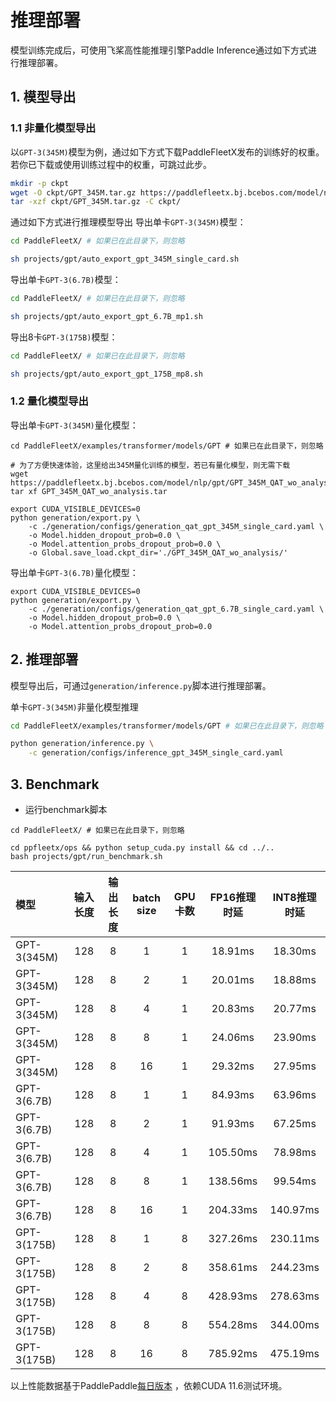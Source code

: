 
# 推理部署

模型训练完成后，可使用飞桨高性能推理引擎Paddle Inference通过如下方式进行推理部署。

## 1. 模型导出

### 1.1 非量化模型导出

以`GPT-3(345M)`模型为例，通过如下方式下载PaddleFleetX发布的训练好的权重。若你已下载或使用训练过程中的权重，可跳过此步。

```bash
mkdir -p ckpt
wget -O ckpt/GPT_345M.tar.gz https://paddlefleetx.bj.bcebos.com/model/nlp/gpt/GPT_345M.tar.gz
tar -xzf ckpt/GPT_345M.tar.gz -C ckpt/
```

通过如下方式进行推理模型导出
导出单卡`GPT-3(345M)`模型：
```bash
cd PaddleFleetX/ # 如果已在此目录下，则忽略

sh projects/gpt/auto_export_gpt_345M_single_card.sh
```

导出单卡`GPT-3(6.7B)`模型：
```bash
cd PaddleFleetX/ # 如果已在此目录下，则忽略

sh projects/gpt/auto_export_gpt_6.7B_mp1.sh
```

导出8卡`GPT-3(175B)`模型：
```bash
cd PaddleFleetX/ # 如果已在此目录下，则忽略

sh projects/gpt/auto_export_gpt_175B_mp8.sh
```

### 1.2 量化模型导出

导出单卡`GPT-3(345M)`量化模型：

```shell
cd PaddleFleetX/examples/transformer/models/GPT # 如果已在此目录下，则忽略

# 为了方便快速体验，这里给出345M量化训练的模型，若已有量化模型，则无需下载
wget https://paddlefleetx.bj.bcebos.com/model/nlp/gpt/GPT_345M_QAT_wo_analysis.tar
tar xf GPT_345M_QAT_wo_analysis.tar

export CUDA_VISIBLE_DEVICES=0
python generation/export.py \
    -c ./generation/configs/generation_qat_gpt_345M_single_card.yaml \
    -o Model.hidden_dropout_prob=0.0 \
    -o Model.attention_probs_dropout_prob=0.0 \
    -o Global.save_load.ckpt_dir='./GPT_345M_QAT_wo_analysis/'
```

导出单卡`GPT-3(6.7B)`量化模型：

```shell
export CUDA_VISIBLE_DEVICES=0
python generation/export.py \
    -c ./generation/configs/generation_qat_gpt_6.7B_single_card.yaml \
    -o Model.hidden_dropout_prob=0.0 \
    -o Model.attention_probs_dropout_prob=0.0
```

## 2. 推理部署

模型导出后，可通过`generation/inference.py`脚本进行推理部署。

单卡`GPT-3(345M)`非量化模型推理
```bash
cd PaddleFleetX/examples/transformer/models/GPT # 如果已在此目录下，则忽略

python generation/inference.py \
    -c generation/configs/inference_gpt_345M_single_card.yaml
```


## 3. Benchmark
- 运行benchmark脚本
```
cd PaddleFleetX/ # 如果已在此目录下，则忽略

cd ppfleetx/ops && python setup_cuda.py install && cd ../..
bash projects/gpt/run_benchmark.sh
```

| 模型          | 输入长度 | 输出长度 | batch size | GPU卡数 | FP16推理时延 | INT8推理时延 |
| :------------ | :------: | :------: | :--------: | :-----: | :----------: | :----------: |
| GPT-3(345M)   |    128   |    8     |     1      |    1    |   18.91ms    |   18.30ms    |
| GPT-3(345M)   |    128   |    8     |     2      |    1    |   20.01ms    |   18.88ms    |
| GPT-3(345M)   |    128   |    8     |     4      |    1    |   20.83ms    |   20.77ms    |
| GPT-3(345M)   |    128   |    8     |     8      |    1    |   24.06ms    |   23.90ms    |
| GPT-3(345M)   |    128   |    8     |    16      |    1    |   29.32ms    |   27.95ms    |
| GPT-3(6.7B)   |    128   |    8     |     1      |    1    |   84.93ms    |   63.96ms    |
| GPT-3(6.7B)   |    128   |    8     |     2      |    1    |   91.93ms    |   67.25ms    |
| GPT-3(6.7B)   |    128   |    8     |     4      |    1    |   105.50ms   |   78.98ms    |
| GPT-3(6.7B)   |    128   |    8     |     8      |    1    |   138.56ms   |   99.54ms    |
| GPT-3(6.7B)   |    128   |    8     |    16      |    1    |   204.33ms   |   140.97ms   |
| GPT-3(175B)   |    128   |    8     |     1      |    8    |   327.26ms   |   230.11ms   |
| GPT-3(175B)   |    128   |    8     |     2      |    8    |   358.61ms   |   244.23ms   |
| GPT-3(175B)   |    128   |    8     |     4      |    8    |   428.93ms   |   278.63ms   |
| GPT-3(175B)   |    128   |    8     |     8      |    8    |   554.28ms   |   344.00ms   |
| GPT-3(175B)   |    128   |    8     |    16      |    8    |   785.92ms   |   475.19ms   |

以上性能数据基于PaddlePaddle[每日版本](https://www.paddlepaddle.org.cn/documentation/docs/zh/install/Tables.html#whl-develop) ，依赖CUDA 11.6测试环境。
